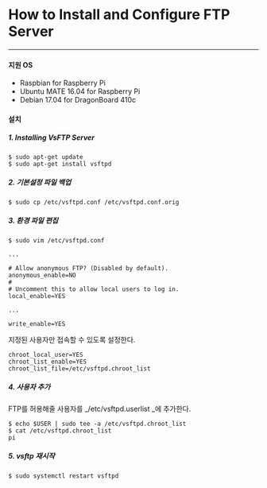 # How to Install and Configure FTP Server
---

#### 지원 OS
- Raspbian for Raspberry Pi
- Ubuntu MATE 16.04 for Raspberry Pi
- Debian 17.04 for DragonBoard 410c

#### 설치
##### 1. Installing VsFTP Server 
```
$ sudo apt-get update
$ sudo apt-get install vsftpd
```
##### 2. 기본설정 파일 백업
```
$ sudo cp /etc/vsftpd.conf /etc/vsftpd.conf.orig
```

##### 3. 환경 파일 편집
 
```
$ sudo vim /etc/vsftpd.conf
```

```
...

# Allow anonymous FTP? (Disabled by default).
anonymous_enable=NO
#
# Uncomment this to allow local users to log in.
local_enable=YES

...

write_enable=YES
```

지정된 사용자만 접속할 수 있도록 설정한다.
```
chroot_local_user=YES
chroot_list_enable=YES
chroot_list_file=/etc/vsftpd.chroot_list
```

##### 4. 사용자 추가
FTP를 허용해줄 사용자를 _/etc/vsftpd.userlist _에 추가한다.
```
$ echo $USER | sudo tee -a /etc/vsftpd.chroot_list
$ cat /etc/vsftpd.chroot_list
pi
```

##### 5. vsftp 재시작
```
$ sudo systemctl restart vsftpd
```



